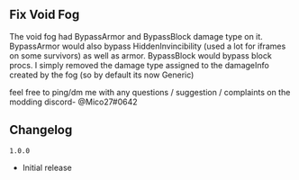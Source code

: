 ## Fix Void Fog
The void fog had BypassArmor and BypassBlock damage type on it.
BypassArmor would also bypass HiddenInvincibility (used a lot for iframes on some survivors) as well as armor.
BypassBlock would bypass block procs.
I simply removed the damage type assigned to the damageInfo created by the fog (so by default its now Generic)

feel free to ping/dm me with any questions / suggestion / complaints on the modding discord- @Mico27#0642

## Changelog

`1.0.0`
- Initial release
